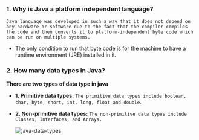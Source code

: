 ### 1. Why is Java a platform independent language?
`Java language was developed in such a way that it does not depend on any hardware or software due to the fact that the compiler compiles the code and then converts it to platform-independent byte code which can be run on multiple systems.`

 - The only condition to run that byte code is for the machine to have a runtime environment (JRE) installed in it.
### 2. How many data types in Java?
**There are two types of data type in java**

- **1. Primitive data types:** `The primitive data types include boolean, char, byte, short, int, long, float and double`.
- **2. Non-primitive data types:** `The non-primitive data types include Classes, Interfaces, and Arrays.`

   ![java-data-types](https://user-images.githubusercontent.com/53125546/154004892-b68cc95f-40e7-4126-b487-4fb83ce1d9c4.png)


